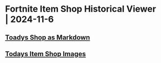 # Fortnite Item Shop Historical Viewer | 2024-11-6
## [Toadys Shop as Markdown](https://github.com/RogueMew/Fortnite-Item-Shop-Historical/blob/main/Markdown/2024-11-6-ItemShop.md)
## [Todays Item Shop Images](https://github.com/RogueMew/Fortnite-Item-Shop-Historical/tree/main/images/2024-11-6)